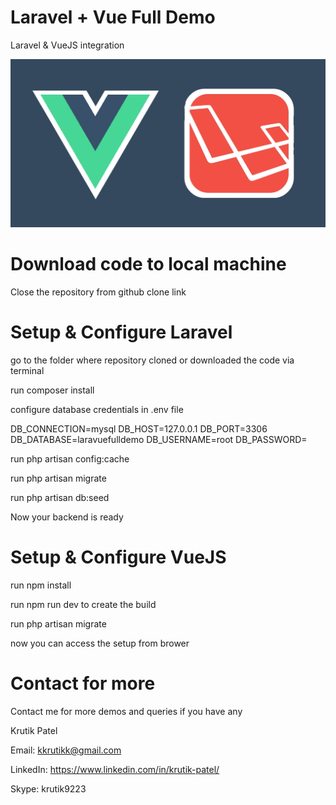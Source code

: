 # Laravel + Vue Full Demo

Laravel & VueJS integration

![](resources/js/assets/banner.jpg)

# Download code to local machine

Close the repository from github clone link

# Setup & Configure Laravel

go to the folder where repository cloned or downloaded the code via terminal

run composer install

configure database credentials in .env file

DB_CONNECTION=mysql
DB_HOST=127.0.0.1
DB_PORT=3306
DB_DATABASE=laravuefulldemo
DB_USERNAME=root
DB_PASSWORD=

run php artisan config:cache

run php artisan migrate

run php artisan db:seed

Now your backend is ready

# Setup & Configure VueJS

run npm install

run npm run dev to create the build

run php artisan migrate

now you can access the setup from brower 

# Contact for more 

Contact me for more demos and queries if you have any

Krutik Patel

Email: kkrutikk@gmail.com

LinkedIn: https://www.linkedin.com/in/krutik-patel/

Skype: krutik9223

